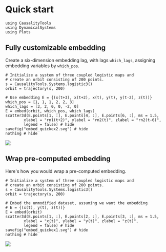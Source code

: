 # Quick start

```@setup embed1
using CausalityTools
using DynamicalSystems
using Plots
```

## Fully customizable embedding

Create a six-dimension embedding lag, with lags `which_lags`, assigning embedding variables by `which_pos`.

```@example embed1
# Initialize a system of three coupled logistic maps and
# create an orbit consisting of 200 points.
s = CausalityTools.Systems.logistic3()
orbit = trajectory(s, 200)

# Use embedding E = {(x(t+3), x(t+2), x(t), y(t), y(t-2), z(t))}
which_pos = [1, 1, 1, 2, 2, 3]
which_lags = [3, 2, 0, 0, -2, 0]
E = embed(orbit, which_pos, which_lags)
scatter3d(E.points[1, :], E.points[4, :], E.points[6, :], ms = 1.5,
        xlabel = "rn1(t+2)", ylabel = "rn2(t)", zlabel = "rn2(t-6)",
        legend = false) # hide
savefig("embed_quickex2.svg") # hide
nothing # hide
```

![](embed_quickex2.svg)


## Wrap pre-computed embedding

Here's how you would wrap a pre-computed embedding. 

```@example embed1
# Initialize a system of three coupled logistic maps and
# create an orbit consisting of 200 points.
s = CausalityTools.Systems.logistic3()
orbit = trajectory(s, 200)

# Embed the unmodified dataset, assuming we want the embedding
# E = {(x(t), y(t), z(t))}
E = embed(orbit)
scatter3d(E.points[1, :], E.points[2, :], E.points[3, :], ms = 1.5,
        xlabel = "x(t)", ylabel = "y(t)", zlabel = "z(t)",
        legend = false) # hide
savefig("embed_quickex1.svg") # hide
nothing # hide
```

![](embed_quickex1.svg)
